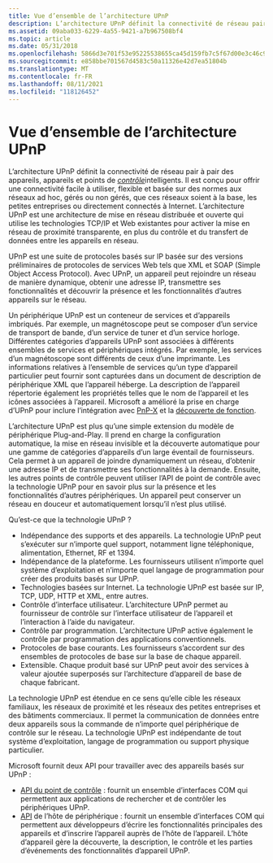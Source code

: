 ```yaml
---
title: Vue d’ensemble de l’architecture UPnP
description: L’architecture UPnP définit la connectivité de réseau pair à pair des appareils, appareils et points de contrôle intelligents.
ms.assetid: 09aba033-6229-4a55-9421-a7b967508bf4
ms.topic: article
ms.date: 05/31/2018
ms.openlocfilehash: 5866d3e701f53e95225538655ca45d159fb7c5f67d00e3c46c97357c7a9ee6a7
ms.sourcegitcommit: e858bbe701567d4583c50a11326e42d7ea51804b
ms.translationtype: MT
ms.contentlocale: fr-FR
ms.lasthandoff: 08/11/2021
ms.locfileid: "118126452"
---
```

# <a name="overview-of-upnp-architecture"></a>Vue d’ensemble de l’architecture UPnP

L’architecture UPnP définit la connectivité de réseau pair à pair des appareils, appareils et points de [*contrôle*](c-gly.md)intelligents. Il est conçu pour offrir une connectivité facile à utiliser, flexible et basée sur des normes aux réseaux ad hoc, gérés ou non gérés, que ces réseaux soient à la base, les petites entreprises ou directement connectés à Internet. L’architecture UPnP est une architecture de mise en réseau distribuée et ouverte qui utilise les technologies TCP/IP et Web existantes pour activer la mise en réseau de proximité transparente, en plus du contrôle et du transfert de données entre les appareils en réseau.

UPnP est une suite de protocoles basés sur IP basée sur des versions préliminaires de protocoles de services Web tels que XML et SOAP (Simple Object Access Protocol). Avec UPnP, un appareil peut rejoindre un réseau de manière dynamique, obtenir une adresse IP, transmettre ses fonctionnalités et découvrir la présence et les fonctionnalités d’autres appareils sur le réseau.

Un périphérique UPnP est un conteneur de services et d’appareils imbriqués. Par exemple, un magnétoscope peut se composer d’un service de transport de bande, d’un service de tuner et d’un service horloge. Différentes catégories d’appareils UPnP sont associées à différents ensembles de services et périphériques intégrés. Par exemple, les services d’un magnétoscope sont différents de ceux d’une imprimante. Les informations relatives à l’ensemble de services qu’un type d’appareil particulier peut fournir sont capturées dans un document de description de périphérique XML que l’appareil héberge. La description de l’appareil répertorie également les propriétés telles que le nom de l’appareil et les icônes associées à l’appareil. Microsoft a amélioré la prise en charge d’UPnP pour inclure l’intégration avec [PnP-X](/previous-versions/windows/desktop/fundisc/pnp-x) et la [découverte de fonction](/previous-versions/windows/desktop/fundisc/fd-portal).

L’architecture UPnP est plus qu’une simple extension du modèle de périphérique Plug-and-Play. Il prend en charge la configuration automatique, la mise en réseau invisible et la découverte automatique pour une gamme de catégories d’appareils d’un large éventail de fournisseurs. Cela permet à un appareil de joindre dynamiquement un réseau, d’obtenir une adresse IP et de transmettre ses fonctionnalités à la demande. Ensuite, les autres points de contrôle peuvent utiliser l’API de point de contrôle avec la technologie UPnP pour en savoir plus sur la présence et les fonctionnalités d’autres périphériques. Un appareil peut conserver un réseau en douceur et automatiquement lorsqu’il n’est plus utilisé.

Qu’est-ce que la technologie UPnP ?

-   Indépendance des supports et des appareils. La technologie UPnP peut s’exécuter sur n’importe quel support, notamment ligne téléphonique, alimentation, Ethernet, RF et 1394.
-   Indépendance de la plateforme. Les fournisseurs utilisent n’importe quel système d’exploitation et n’importe quel langage de programmation pour créer des produits basés sur UPnP.
-   Technologies basées sur Internet. La technologie UPnP est basée sur IP, TCP, UDP, HTTP et XML, entre autres.
-   Contrôle d’interface utilisateur. L’architecture UPnP permet au fournisseur de contrôle sur l’interface utilisateur de l’appareil et l’interaction à l’aide du navigateur.
-   Contrôle par programmation. L’architecture UPnP active également le contrôle par programmation des applications conventionnels.
-   Protocoles de base courants. Les fournisseurs s’accordent sur des ensembles de protocoles de base sur la base de chaque appareil.
-   Extensible. Chaque produit basé sur UPnP peut avoir des services à valeur ajoutée superposés sur l’architecture d’appareil de base de chaque fabricant.

La technologie UPnP est étendue en ce sens qu’elle cible les réseaux familiaux, les réseaux de proximité et les réseaux des petites entreprises et des bâtiments commerciaux. Il permet la communication de données entre deux appareils sous la commande de n’importe quel périphérique de contrôle sur le réseau. La technologie UPnP est indépendante de tout système d’exploitation, langage de programmation ou support physique particulier.

Microsoft fournit deux API pour travailler avec des appareils basés sur UPnP :

-   [API du point de contrôle](control-point-api.md) : fournit un ensemble d’interfaces COM qui permettent aux applications de rechercher et de contrôler les périphériques UPnP.
-   [API](device-host-api.md) de l’hôte de périphérique : fournit un ensemble d’interfaces COM qui permettent aux développeurs d’écrire les fonctionnalités principales des appareils et d’inscrire l’appareil auprès de l’hôte de l’appareil. L’hôte d’appareil gère la découverte, la description, le contrôle et les parties d’événements des fonctionnalités d’appareil UPnP.

 

 